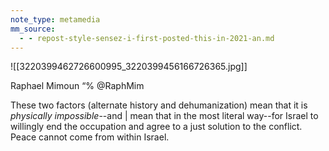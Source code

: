 ```yaml
---
note_type: metamedia
mm_source:
  - - repost-style-sensez-i-first-posted-this-in-2021-an.md
---
```


![[3220399462726600995_3220399456166726365.jpg]]

Raphael Mimoun
“% @RaphMim

These two factors (alternate history
and dehumanization) mean that it is
*physically impossible*--and | mean
that in the most literal way--for Israel
to willingly end the occupation and
agree to a just solution to the
conflict. Peace cannot come from
within Israel.


